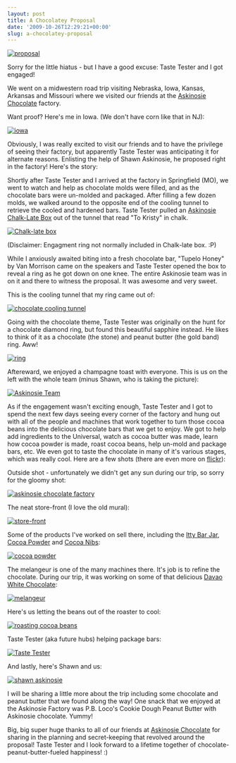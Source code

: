 ```yaml
---
layout: post
title: A Chocolatey Proposal
date: '2009-10-26T12:29:21+00:00'
slug: a-chocolatey-proposal
---
```

<a href="http://www.flickr.com/photos/kstar810/4024771064/in/set-72157622490760121/"><img src="http://farm3.static.flickr.com/2797/4024771064_894486f4c2.jpg" alt="proposal" /></a>

Sorry for the little hiatus - but I have a good excuse: Taste Tester and I got engaged!

We went on a midwestern road trip visiting Nebraska, Iowa, Kansas, Arkansas and Missouri where we visited our friends at the <a href="http://www.askinosie.com/">Askinosie Chocolate</a> factory.

Want proof? Here's me in Iowa. (We don't have corn like that in NJ):

<a href="http://www.flickr.com/photos/kstar810/4024782056/"><img src="http://farm3.static.flickr.com/2794/4024782056_a2750ac2f3.jpg" alt="iowa" /></a>

Obviously, I was really excited to visit our friends and to have the privilege of seeing their factory, but apparently Taste Tester was anticipating it for alternate reasons. Enlisting the help of Shawn Askinosie, he proposed right in the factory! Here's the story:

Shortly after Taste Tester and I arrived at the factory in Springfield (MO), we went to watch and help as chocolate molds were filled, and as the chocolate bars were un-molded and packaged. After filling a few dozen molds, we walked around to the opposite end of the cooling tunnel to retrieve the cooled and hardened bars. Taste Tester pulled an <a href="https://www.askinosie.com/p-46-chalk-late-box.aspx">Askinosie Chalk-Late Box</a> out of the tunnel that read "To Kristy" in chalk. 

<a href="http://www.flickr.com/photos/kstar810/4028920421/"><img src="http://farm3.static.flickr.com/2577/4028920421_1bce4d0cc5.jpg" alt="Chalk-late box" /></a>

(Disclaimer: Engagment ring not normally included in Chalk-late box. :P)

While I anxiously awaited biting into a fresh chocolate bar, "Tupelo Honey" by Van Morrison came on the speakers and Taste Tester opened the box to reveal a ring as he got down on one knee. The entire Askinosie team was in on it and there to witness the proposal. It was awesome and very sweet. 

This is the cooling tunnel that my ring came out of:

<a href="http://www.flickr.com/photos/kstar810/4024004363/"><img src="http://farm4.static.flickr.com/3510/4024004363_0991fae0c3.jpg" alt="chocolate cooling tunnel" /></a>

Going with the chocolate theme, Taste Tester was originally on the hunt for a chocolate diamond ring, but found this beautiful sapphire instead. He likes to think of it as a chocolate (the stone) and peanut butter (the gold band) ring. Aww!

<a href="http://www.flickr.com/photos/kstar810/4024010105/in/photostream/"><img src="http://farm3.static.flickr.com/2739/4024010105_810d772888.jpg" alt="ring" /></a>

Aftereward, we enjoyed a champagne toast with everyone. This is us on the left with the whole team (minus Shawn, who is taking the picture):

<a href="http://www.flickr.com/photos/kstar810/4024012393/in/set-72157622490760121/"><img src="http://farm3.static.flickr.com/2792/4024012393_6673244514.jpg" alt="Askinosie Team" /></a>

As if the engagement wasn't exciting enough, Taste Tester and I got to spend the next few days seeing every corner of the factory and hung out with all of the people and machines that work together to turn those cocoa beans into the delicious chocolate bars that we get to enjoy. We got to help add ingredients to the Universal, watch as cocoa butter was made, learn how cocoa powder is made, roast cocoa beans, help un-mold and package bars, etc. We even got to taste the chocolate in many of it's various stages, which was really cool. Here are a few shots (there are even more on <a href="http://www.flickr.com/photos/kstar810/sets/72157622490765151/">flickr</a>):

Outside shot - unfortunately we didn't get any sun during our trip, so sorry for the gloomy shot:

<a href="http://www.flickr.com/photos/kstar810/4024023241/"><img src="http://farm3.static.flickr.com/2592/4024023241_0c61829f52.jpg" alt="askinosie chocolate factory" /></a>

The neat store-front (I love the old mural):

<a href="http://www.flickr.com/photos/kstar810/4024744442/sizes/m/"><img src="http://farm3.static.flickr.com/2683/4024744442_7af53caa88.jpg" alt="store-front" /></a>

Some of the products I've worked on sell there, including the <a href="https://www.askinosie.com/p-59-itty-bar-jar.aspx">Itty Bar Jar</a>, <a href="https://www.askinosie.com/p-45-single-origin-natural-cocoa-powder-san-jose-del-tambo-ecuador.aspx">Cocoa Powder</a> and <a href="https://www.askinosie.com/p-24-roasted-cocoa-nibs-from-del-tambo.aspx">Cocoa Nibs</a>:

<a href="http://www.flickr.com/photos/kstar810/4024754016/"><img src="http://farm3.static.flickr.com/2614/4024754016_a8a52eebc4.jpg" alt="cocoa powder" /></a>

The melangeur is one of the many machines there. It's job is to refine the chocolate. During our trip, it was working on some of that delicious <a href="https://www.askinosie.com/p-80-davao-white-chocolate-bar.aspx">Davao White Chocolate</a>:

<a href="http://www.flickr.com/photos/kstar810/4023977651/"><img src="http://farm3.static.flickr.com/2516/4023977651_e768e32fbd.jpg" alt="melangeur" /></a>

Here's us letting the beans out of the roaster to cool:

<a href="http://www.flickr.com/photos/kstar810/4024738994/"><img src="http://farm3.static.flickr.com/2533/4024738994_1f74a20167.jpg" alt="roasting cocoa beans" /></a>

Taste Tester (aka future hubs) helping package bars:

<a href="http://www.flickr.com/photos/kstar810/4023973241/"><img src="http://farm3.static.flickr.com/2570/4023973241_f3560f755b.jpg" alt="Taste Tester" /></a>

And lastly, here's Shawn and us:

<a href="http://www.flickr.com/photos/kstar810/4024007227/"><img src="http://farm4.static.flickr.com/3529/4024007227_4b26797e14.jpg" alt="shawn askinosie" /></a>

I will be sharing a little more about the trip including some chocolate and peanut butter that we found along the way! One snack that we enjoyed at the Askinosie Factory was P.B. Loco's Cookie Dough Peanut Butter with Askinosie chocolate. Yummy!

Big, big super huge thanks to all of our friends at <a href="http://www.askinosie.com/">Askinosie Chocolate</a> for sharing in the planning and secret-keeping that revolved around the proposal! Taste Tester and I look forward to a lifetime together of chocolate-peanut-butter-fueled happiness! :)

